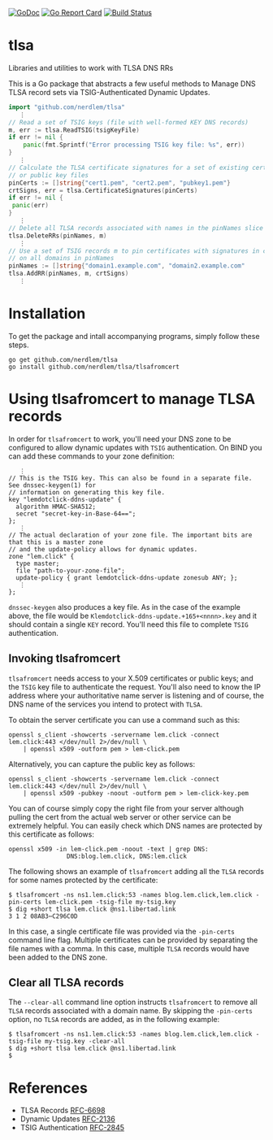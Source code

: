[![GoDoc](https://godoc.org/github.com/nerdlem/tlsa?status.svg)](https://godoc.org/github.com/nerdlem/tlsa)
[![Go Report Card](https://goreportcard.com/badge/github.com/nerdlem/tlsa)](https://goreportcard.com/report/github.com/nerdlem/tlsa)
[![Build Status](https://travis-ci.org/nerdlem/tlsa.svg?branch=master)](https://travis-ci.org/nerdlem/tlsa)

# tlsa

Libraries and utilities to work with TLSA DNS RRs

This is a Go package that abstracts a few useful methods to Manage DNS TLSA record sets  via TSIG-Authenticated Dynamic Updates.

```go
import "github.com/nerdlem/tlsa"
   ⋮
// Read a set of TSIG keys (file with well-formed KEY DNS records)
m, err := tlsa.ReadTSIG(tsigKeyFile)
if err != nil {
	panic(fmt.Sprintf("Error processing TSIG key file: %s", err))
}
   ⋮
// Calculate the TLSA certificate signatures for a set of existing certificates
// or public key files
pinCerts := []string{"cert1.pem", "cert2.pem", "pubkey1.pem"}
crtSigns, err = tlsa.CertificateSignatures(pinCerts)
if err != nil {
 panic(err)
}
   ⋮
// Delete all TLSA records associated with names in the pinNames slice
tlsa.DeleteRRs(pinNames, m)
   ⋮
// Use a set of TSIG records m to pin certificates with signatures in crtSigns
// on all domains in pinNames
pinNames := []string{"domain1.example.com", "domain2.example.com"
tlsa.AddRR(pinNames, m, crtSigns)
   ⋮
```

# Installation

To get the package and intall accompanying programs, simply follow these steps.

```
go get github.com/nerdlem/tlsa
go install github.com/nerdlem/tlsa/tlsafromcert
```

# Using tlsafromcert to manage TLSA records

In order for `tlsafromcert` to work, you'll need your DNS zone to be configured to allow dynamic updates with `TSIG` authentication. On BIND you can add these commands to your zone definition:

```bind
   ⋮
// This is the TSIG key. This can also be found in a separate file. See dnssec-keygen(1) for
// information on generating this key file.
key "lemdotclick-ddns-update" {
  algorithm HMAC-SHA512;
  secret "secret-key-in-Base-64==";
};
   ⋮
// The actual declaration of your zone file. The important bits are that this is a master zone
// and the update-policy allows for dynamic updates.
zone "lem.click" {
  type master;
  file "path-to-your-zone-file";
  update-policy { grant lemdotclick-ddns-update zonesub ANY; };
   ⋮
};
```

`dnssec-keygen` also produces a key file. As in the case of the example above, the file would be `Klemdotclick-ddns-update.+165+<nnnn>.key` and it should contain a single `KEY` record. You'll need this file to complete `TSIG` authentication.

## Invoking tlsafromcert

`tlsafromcert` needs access to your X.509 certificates or public keys; and the `TSIG` key file to authenticate the request. You'll also need to know the IP address where your authoritative name server is listening and of course, the DNS name of the services you intend to protect with `TLSA`.

To obtain the server certificate you can use a command such as this:

```
openssl s_client -showcerts -servername lem.click -connect lem.click:443 </dev/null 2>/dev/null \
    | openssl x509 -outform pem > lem-click.pem
```

Alternatively, you can capture the public key as follows:

```
openssl s_client -showcerts -servername lem.click -connect lem.click:443 </dev/null 2>/dev/null \
    | openssl x509 -pubkey -noout -outform pem > lem-click-key.pem
```


You can of course simply copy the right file from your server although pulling the cert from the actual web server or other service can be extremely helpful. You can easily check which DNS names are protected by this certificate as follows:

```
openssl x509 -in lem-click.pem -noout -text | grep DNS:
                DNS:blog.lem.click, DNS:lem.click
```

The following shows an example of `tlsafromcert` adding all the `TLSA` records for some names protected by the certificate:

```
$ tlsafromcert -ns ns1.lem.click:53 -names blog.lem.click,lem.click -pin-certs lem-click.pem -tsig-file my-tsig.key
$ dig +short tlsa lem.click @ns1.libertad.link
3 1 2 08AB3⋯C296C0D
```

In this case, a single certificate file was provided via the `-pin-certs` command line flag. Multiple certificates can be provided by separating the file names with a comma. In this case, multiple `TLSA` records would have been added to the DNS zone.

## Clear all TLSA records

The `--clear-all` command line option instructs `tlsafromcert` to remove all `TLSA` records associated with a domain name. By skipping the `-pin-certs` option, no `TLSA` records are added, as in the following example:

```
$ tlsafromcert -ns ns1.lem.click:53 -names blog.lem.click,lem.click -tsig-file my-tsig.key -clear-all
$ dig +short tlsa lem.click @ns1.libertad.link
$
```

# References

* TLSA Records [RFC-6698](https://tools.ietf.org/html/rfc6698)
* Dynamic Updates [RFC-2136](https://tools.ietf.org/html/rfc2136)
* TSIG Authentication [RFC-2845](https://www.ietf.org/rfc/rfc2845)
